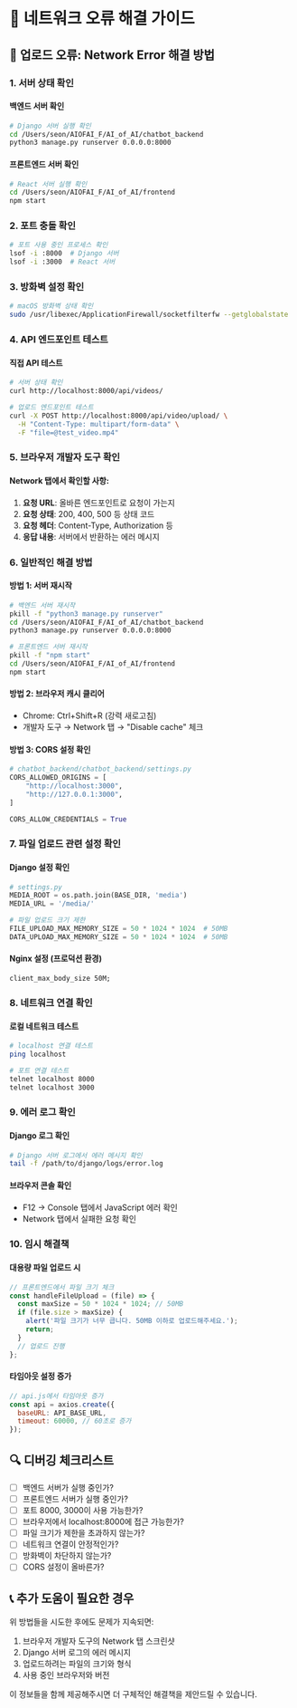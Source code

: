 # 🔧 네트워크 오류 해결 가이드

## 🚨 업로드 오류: Network Error 해결 방법

### 1. 서버 상태 확인

#### 백엔드 서버 확인
```bash
# Django 서버 실행 확인
cd /Users/seon/AIOFAI_F/AI_of_AI/chatbot_backend
python3 manage.py runserver 0.0.0.0:8000
```

#### 프론트엔드 서버 확인
```bash
# React 서버 실행 확인
cd /Users/seon/AIOFAI_F/AI_of_AI/frontend
npm start
```

### 2. 포트 충돌 확인
```bash
# 포트 사용 중인 프로세스 확인
lsof -i :8000  # Django 서버
lsof -i :3000  # React 서버
```

### 3. 방화벽 설정 확인
```bash
# macOS 방화벽 상태 확인
sudo /usr/libexec/ApplicationFirewall/socketfilterfw --getglobalstate
```

### 4. API 엔드포인트 테스트

#### 직접 API 테스트
```bash
# 서버 상태 확인
curl http://localhost:8000/api/videos/

# 업로드 엔드포인트 테스트
curl -X POST http://localhost:8000/api/video/upload/ \
  -H "Content-Type: multipart/form-data" \
  -F "file=@test_video.mp4"
```

### 5. 브라우저 개발자 도구 확인

#### Network 탭에서 확인할 사항:
1. **요청 URL**: 올바른 엔드포인트로 요청이 가는지
2. **요청 상태**: 200, 400, 500 등 상태 코드
3. **요청 헤더**: Content-Type, Authorization 등
4. **응답 내용**: 서버에서 반환하는 에러 메시지

### 6. 일반적인 해결 방법

#### 방법 1: 서버 재시작
```bash
# 백엔드 서버 재시작
pkill -f "python3 manage.py runserver"
cd /Users/seon/AIOFAI_F/AI_of_AI/chatbot_backend
python3 manage.py runserver 0.0.0.0:8000

# 프론트엔드 서버 재시작
pkill -f "npm start"
cd /Users/seon/AIOFAI_F/AI_of_AI/frontend
npm start
```

#### 방법 2: 브라우저 캐시 클리어
- Chrome: Ctrl+Shift+R (강력 새로고침)
- 개발자 도구 → Network 탭 → "Disable cache" 체크

#### 방법 3: CORS 설정 확인
```python
# chatbot_backend/chatbot_backend/settings.py
CORS_ALLOWED_ORIGINS = [
    "http://localhost:3000",
    "http://127.0.0.1:3000",
]

CORS_ALLOW_CREDENTIALS = True
```

### 7. 파일 업로드 관련 설정 확인

#### Django 설정 확인
```python
# settings.py
MEDIA_ROOT = os.path.join(BASE_DIR, 'media')
MEDIA_URL = '/media/'

# 파일 업로드 크기 제한
FILE_UPLOAD_MAX_MEMORY_SIZE = 50 * 1024 * 1024  # 50MB
DATA_UPLOAD_MAX_MEMORY_SIZE = 50 * 1024 * 1024  # 50MB
```

#### Nginx 설정 (프로덕션 환경)
```nginx
client_max_body_size 50M;
```

### 8. 네트워크 연결 확인

#### 로컬 네트워크 테스트
```bash
# localhost 연결 테스트
ping localhost

# 포트 연결 테스트
telnet localhost 8000
telnet localhost 3000
```

### 9. 에러 로그 확인

#### Django 로그 확인
```bash
# Django 서버 로그에서 에러 메시지 확인
tail -f /path/to/django/logs/error.log
```

#### 브라우저 콘솔 확인
- F12 → Console 탭에서 JavaScript 에러 확인
- Network 탭에서 실패한 요청 확인

### 10. 임시 해결책

#### 대용량 파일 업로드 시
```javascript
// 프론트엔드에서 파일 크기 체크
const handleFileUpload = (file) => {
  const maxSize = 50 * 1024 * 1024; // 50MB
  if (file.size > maxSize) {
    alert('파일 크기가 너무 큽니다. 50MB 이하로 업로드해주세요.');
    return;
  }
  // 업로드 진행
};
```

#### 타임아웃 설정 증가
```javascript
// api.js에서 타임아웃 증가
const api = axios.create({
  baseURL: API_BASE_URL,
  timeout: 60000, // 60초로 증가
});
```

## 🔍 디버깅 체크리스트

- [ ] 백엔드 서버가 실행 중인가?
- [ ] 프론트엔드 서버가 실행 중인가?
- [ ] 포트 8000, 3000이 사용 가능한가?
- [ ] 브라우저에서 localhost:8000에 접근 가능한가?
- [ ] 파일 크기가 제한을 초과하지 않는가?
- [ ] 네트워크 연결이 안정적인가?
- [ ] 방화벽이 차단하지 않는가?
- [ ] CORS 설정이 올바른가?

## 📞 추가 도움이 필요한 경우

위 방법들을 시도한 후에도 문제가 지속되면:
1. 브라우저 개발자 도구의 Network 탭 스크린샷
2. Django 서버 로그의 에러 메시지
3. 업로드하려는 파일의 크기와 형식
4. 사용 중인 브라우저와 버전

이 정보들을 함께 제공해주시면 더 구체적인 해결책을 제안드릴 수 있습니다.

